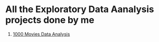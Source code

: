 # All the Exploratory Data Aanalysis projects done by me
1) [1000 Movies Data Analysis](https://github.com/SoumyaK4/INSAID-Data-Science/tree/main/T3/Final%20EDA%20Project/Movies%20Data)

